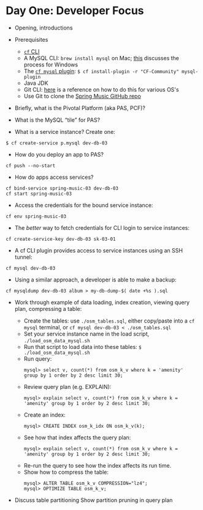 # Day One: Developer Focus

* Opening, introductions
* Prerequisites
  - [`cf` CLI](https://github.com/cloudfoundry/cli/releases)
  - A MySQL CLI: `brew install mysql` on Mac; [this](https://stackoverflow.com/questions/3246482/mysql-command-line-client-for-windows)
    discusses the process for Windows
  - The [`cf mysql` plugin](https://github.com/andreasf/cf-mysql-plugin): `$ cf install-plugin -r "CF-Community" mysql-plugin`
  - Java JDK
  - Git CLI: [here](https://git-scm.com/book/en/v2/Getting-Started-Installing-Git) is a reference on how to do this for various OS's
  - Use Git to clone the [Spring Music GitHub repo](https://github.com/cloudfoundry-samples/spring-music)

* Briefly, what is the Pivotal Platform (aka PAS, PCF)?
* What is the MySQL “tile” for PAS?

* What is a service instance?  Create one:
```
$ cf create-service p.mysql dev-db-03
```
* How do you deploy an app to PAS?
```
cf push --no-start
```
* How do apps access services?
```
cf bind-service spring-music-03 dev-db-03
cf start spring-music-03
```
* Access the credentials for the bound service instance:
```
cf env spring-music-03
```
* The _better_ way to fetch credentials for CLI login to service instances:
```
cf create-service-key dev-db-03 sk-03-01
```
* A cf CLI plugin provides access to service instances using an SSH tunnel:
```
cf mysql dev-db-03
```
* Using a similar approach, a developer is able to make a backup:
```
cf mysqldump dev-db-03 album > my-db-dump-$( date +%s ).sql
```

* Work through example of data loading, index creation, viewing query plan, compressing a table:
  - Create the tables: use `./osm_tables.sql`, either copy/paste into a `cf mysql` terminal, or `cf mysql dev-db-03 < ./osm_tables.sql`
  - Set your service instance name in the load script, `./load_osm_data_mysql.sh`
  - Run that script to load data into these tables: `$ ./load_osm_data_mysql.sh`
  - Run query:
    ```
    mysql> select v, count(*) from osm_k_v where k = 'amenity' group by 1 order by 2 desc limit 30;
    ```
  - Review query plan (e.g. EXPLAIN):
    ```
    mysql> explain select v, count(*) from osm_k_v where k = 'amenity' group by 1 order by 2 desc limit 30;
    ```
  - Create an index:
    ```
    mysql> CREATE INDEX osm_k_idx ON osm_k_v(k);
    ```
  - See how that index affects the query plan:
    ```
    mysql> explain select v, count(*) from osm_k_v where k = 'amenity' group by 1 order by 2 desc limit 30;
    ```
  - Re-run the query to see how the index affects its run time.
  - Show how to compress the table:
    ```
    mysql> ALTER TABLE osm_k_v COMPRESSION="lz4";
    mysql> OPTIMIZE TABLE osm_k_v;
    ```

* Discuss table partitioning
Show partition pruning in query plan

